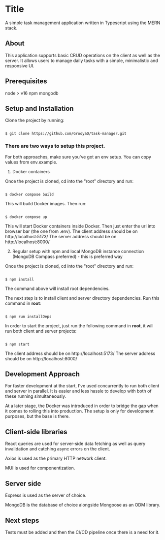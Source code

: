 


# Title

A simple task management application written in Typescript using the MERN stack.

## About

This application supports basic CRUD operations on the client as well as the server. It allows users to manage daily tasks with a simple, minimalistic and responsive UI.

## Prerequisites
node > v16
npm
mongodb

## Setup and Installation

Clone the project by running:

```

$ git clone https://github.com/GrooyaO/task-manager.git

```

### There are two ways to setup this project.

For both approaches, make sure you've got an env setup. You can copy values from env.example.

1. Docker containers

Once the project is cloned, cd into the "root" directory and run:

```

$ docker compose build

```

This will build Docker images. Then run:

```

$ docker compose up

```

This will start Docker containers inside Docker.
Then just enter the url into browser bar (the one from .env).
The client address should be on http://localhost:5173/
The server address should be on http://localhost:8000/

2. Regular setup with npm and local MongoDB instance connection (MongoDB Compass preferred) - this is preferred way

Once the project is cloned, cd into the "root" directory and run:

```

$ npm install

```

The command above will install root dependencies.

The next step is to install client and server directory dependencies. Run this command in **root**:

```

$ npm run installDeps

```

In order to start the project, just run the following command in **root**, it will run both client and server projects:

```

$ npm start

```
The client address should be on http://localhost:5173/
The server address should be on http://localhost:8000/
## Development Approach

For faster development at the start, I've used concurrently to run both client and server in parallel. It is easier and less hassle to develop with both of these running simultaneously.

At a later stage, the Docker was introduced in order to bridge the gap when it comes to rolling this into production. The setup is only for development purposes, but the base is there.

## Client-side libraries

React queries are used for server-side data fetching as well as query invalidation and catching async errors on the client.

Axios is used as the primary HTTP network client.

MUI is used for componentization.

## Server side

Express is used as the server of choice.

MongoDB is the database of choice alongside Mongoose as an ODM library.

## Next steps

Tests must be added and then the CI/CD pipeline once there is a need for it.
